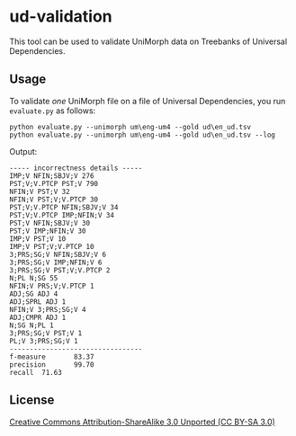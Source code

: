 # ud-validation
This tool can be used to validate UniMorph data on Treebanks of Universal Dependencies. 

## Usage
To validate _one_ UniMorph file on a file of Universal Dependencies, you run `evaluate.py` as follows:

```
python evaluate.py --unimorph um\eng-um4 --gold ud\en_ud.tsv
python evaluate.py --unimorph um\eng-um4 --gold ud\en_ud.tsv --log
```

Output:

```
----- incorrectness details -----
IMP;V NFIN;SBJV;V 276
PST;V;V.PTCP PST;V 790
NFIN;V PST;V 32
NFIN;V PST;V;V.PTCP 30
PST;V;V.PTCP NFIN;SBJV;V 34
PST;V;V.PTCP IMP;NFIN;V 34
PST;V NFIN;SBJV;V 30
PST;V IMP;NFIN;V 30
IMP;V PST;V 10
IMP;V PST;V;V.PTCP 10
3;PRS;SG;V NFIN;SBJV;V 6
3;PRS;SG;V IMP;NFIN;V 6
3;PRS;SG;V PST;V;V.PTCP 2
N;PL N;SG 55
NFIN;V PRS;V;V.PTCP 1
ADJ;SG ADJ 4
ADJ;SPRL ADJ 1
NFIN;V 3;PRS;SG;V 4
ADJ;CMPR ADJ 1
N;SG N;PL 1
3;PRS;SG;V PST;V 1
PL;V 3;PRS;SG;V 1
---------------------------------
f-measure       83.37
precision       99.70
recall  71.63
```

## License
 [Creative Commons Attribution-ShareAlike 3.0 Unported (CC BY-SA 3.0)](https://creativecommons.org/licenses/by-sa/3.0/)


